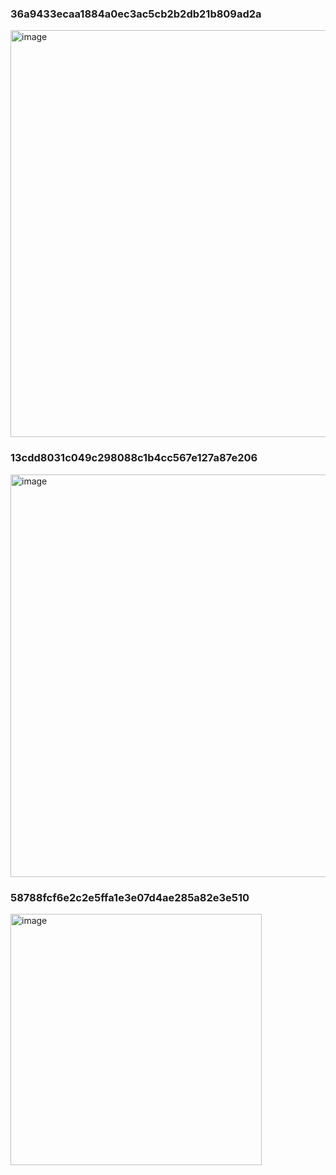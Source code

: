 ### 36a9433ecaa1884a0ec3ac5cb2b2db21b809ad2a
<img width="651" alt="image" src="https://github.com/vaibhavudaywal/xcode-app/assets/102945788/d0a1333b-78e0-4186-b336-c13c98b25112">

### 13cdd8031c049c298088c1b4cc567e127a87e206
<img width="644" alt="image" src="https://github.com/vaibhavudaywal/xcode-app/assets/102945788/6cc277cc-b740-4c72-8d5a-d7cd3266de9b">

### 58788fcf6e2c2e5ffa1e3e07d4ae285a82e3e510
<img width="402" alt="image" src="https://github.com/vaibhavudaywal/xcode-app/assets/102945788/3001529c-6220-4fbb-b523-5b526f8d2661">


